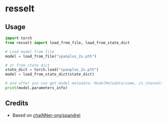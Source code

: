 # resselt

## Usage

```py
import torch
from resselt import load_from_file, load_from_state_dict

# Load model from file
model = load_from_file("spanplus_2x.pth")

# or from state dict
state_dict = torch.load("spanplus_2x.pth")
model = load_from_state_dict(state_dict)

# and after you can get model metadata: ModelMetadata(name, in_channels, out_channels, upscale)
print(model.parameters_info)
```

## Credits
* Based on [chaiNNer-org/spandrel](https://github.com/chaiNNer-org/spandrel)
